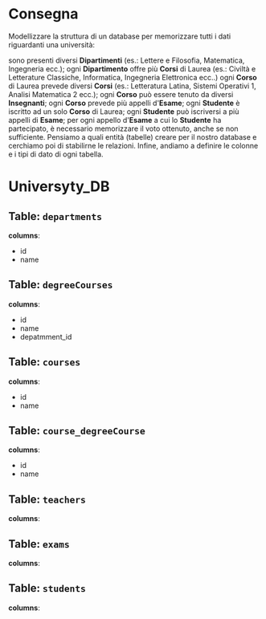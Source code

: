 # Consegna
Modellizzare la struttura di un database per memorizzare tutti i dati riguardanti una università:

sono presenti diversi **Dipartimenti** (es.: Lettere e Filosofia, Matematica, Ingegneria ecc.);
ogni **Dipartimento** offre più **Corsi** di Laurea (es.: Civiltà e Letterature Classiche, Informatica, Ingegneria Elettronica ecc..)
ogni **Corso** di Laurea prevede diversi **Corsi** (es.: Letteratura Latina, Sistemi Operativi 1, Analisi Matematica 2 ecc.);
ogni **Corso** può essere tenuto da diversi **Insegnanti**;
ogni **Corso** prevede più appelli d'**Esame**;
ogni **Studente** è iscritto ad un solo **Corso** di Laurea;
ogni **Studente** può iscriversi a più appelli di **Esame**;
per ogni appello d'**Esame** a cui lo **Studente** ha partecipato, è necessario memorizzare il voto ottenuto, anche se non sufficiente. Pensiamo a quali entità (tabelle) creare per il nostro database e cerchiamo poi di stabilirne le relazioni. Infine, andiamo a definire le colonne e i tipi di dato di ogni tabella.

# Universyty_DB

## Table: `departments`

**columns**:

- id
- name

## Table: `degreeCourses`

**columns**:
- id
- name
- depatmment_id

## Table: `courses`

**columns**:

- id
- name

## Table: `course_degreeCourse`

**columns**:

- id
- name

## Table: `teachers`

**columns**:

## Table: `exams`

**columns**:

## Table: `students`

**columns**: